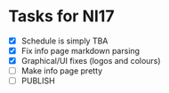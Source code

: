 Tasks for NI17
==============

- [x] Schedule is simply TBA
- [x] Fix info page markdown parsing
- [x] Graphical/UI fixes (logos and colours)
- [ ] Make info page pretty
- [ ] PUBLISH
